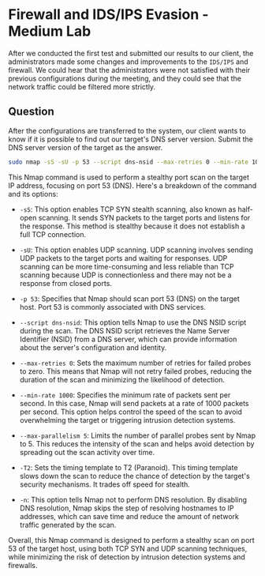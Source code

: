 # **Firewall and IDS/IPS Evasion - Medium Lab**

After we conducted the first test and submitted our results to our client, the administrators made some changes and improvements to the `IDS/IPS` and firewall. We could hear that the administrators were not satisfied with their previous configurations during the meeting, and they could see that the network traffic could be filtered more strictly.

## Question

After the configurations are transferred to the system, our client wants to know if it is possible to find out our target's DNS server version. Submit the DNS server version of the target as the answer.

```bash
sudo nmap -sS -sU -p 53 --script dns-nsid --max-retries 0 --min-rate 1000 --max-parallelism 5 -T2 -n <ip>
```

This Nmap command is used to perform a stealthy port scan on the target IP address, focusing on port 53 (DNS). Here's a breakdown of the command and its options:

- `-sS`: This option enables TCP SYN stealth scanning, also known as half-open scanning. It sends SYN packets to the target ports and listens for the response. This method is stealthy because it does not establish a full TCP connection.

- `-sU`: This option enables UDP scanning. UDP scanning involves sending UDP packets to the target ports and waiting for responses. UDP scanning can be more time-consuming and less reliable than TCP scanning because UDP is connectionless and there may not be a response from closed ports.

- `-p 53`: Specifies that Nmap should scan port 53 (DNS) on the target host. Port 53 is commonly associated with DNS services.

- `--script dns-nsid`: This option tells Nmap to use the DNS NSID script during the scan. The DNS NSID script retrieves the Name Server Identifier (NSID) from a DNS server, which can provide information about the server's configuration and identity.

- `--max-retries 0`: Sets the maximum number of retries for failed probes to zero. This means that Nmap will not retry failed probes, reducing the duration of the scan and minimizing the likelihood of detection.

- `--min-rate 1000`: Specifies the minimum rate of packets sent per second. In this case, Nmap will send packets at a rate of 1000 packets per second. This option helps control the speed of the scan to avoid overwhelming the target or triggering intrusion detection systems.

- `--max-parallelism 5`: Limits the number of parallel probes sent by Nmap to 5. This reduces the intensity of the scan and helps avoid detection by spreading out the scan activity over time.

- `-T2`: Sets the timing template to T2 (Paranoid). This timing template slows down the scan to reduce the chance of detection by the target's security mechanisms. It trades off speed for stealth.

- `-n`: This option tells Nmap not to perform DNS resolution. By disabling DNS resolution, Nmap skips the step of resolving hostnames to IP addresses, which can save time and reduce the amount of network traffic generated by the scan.

Overall, this Nmap command is designed to perform a stealthy scan on port 53 of the target host, using both TCP SYN and UDP scanning techniques, while minimizing the risk of detection by intrusion detection systems and firewalls.

